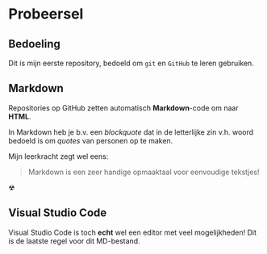 # Probeersel
## Bedoeling 
Dit is mijn eerste repository, bedoeld om `git` en `GitHub` te leren gebruiken.
## Markdown 
Repositories op GitHub zetten automatisch **Markdown**-code om naar **HTML**. 

In Markdown heb je b.v. een *blockquote* dat in de letterlijke zin v.h. woord bedoeld is om *quotes* van personen op te maken. 

Mijn leerkracht zegt wel eens: 
> Markdown is een zeer handige opmaaktaal voor eenvoudige tekstjes!

☢

## Visual Studio Code 
Visual Studio Code is toch **echt** wel een editor met veel mogelijkheden!
Dit is de laatste regel voor dit MD-bestand.